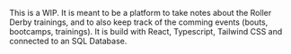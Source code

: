 This is a WIP. It is meant to be a platform to take notes about the Roller Derby trainings, and to also keep track of the comming events (bouts, bootcamps, trainings).
It is build with React, Typescript, Tailwind CSS and connected to an SQL Database. 
